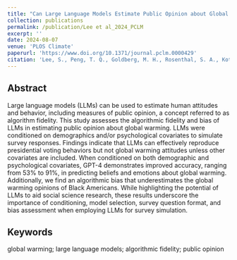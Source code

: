 ```yaml
---
title: "Can Large Language Models Estimate Public Opinion about Global Warming? An Empirical Assessment of Algorithmic Fidelity and Bias"
collection: publications
permalink: /publication/Lee et al_2024_PCLM
excerpt: ''
date: 2024-08-07
venue: 'PLOS Climate'
paperurl: 'https://www.doi.org/10.1371/journal.pclm.0000429'
citation: 'Lee, S., Peng, T. Q., Goldberg, M. H., Rosenthal, S. A., Kotcher, J. E., Maibach, E. W., & Leiserowitz, A. (2024). Can large language models estimate public opinion about global warming? An empirical assessment of algorithmic fidelity and bias. <i>PLOS Climate, 3</i>(8), e0000429.'
---
```


Abstract
-----
Large language models (LLMs) can be used to estimate human attitudes and behavior, including measures of public opinion, a concept referred to as algorithm fidelity. This study assesses the algorithmic fidelity and bias of LLMs in estimating public opinion about global warming. LLMs were conditioned on demographics and/or psychological covariates to simulate survey responses. Findings indicate that LLMs can effectively reproduce presidential voting behaviors but not global warming attitudes unless other covariates are included. When conditioned on both demographic and psychological covariates, GPT-4 demonstrates improved accuracy, ranging from 53% to 91%, in predicting beliefs and emotions about global warming. Additionally, we find an algorithmic bias that underestimates the global warming opinions of Black Americans. While highlighting the potential of LLMs to aid social science research, these results underscore the importance of conditioning, model selection, survey question format, and bias assessment when employing LLMs for survey simulation.

Keywords
----- 
global warming; large language models; algorithmic fidelity; public opinion

